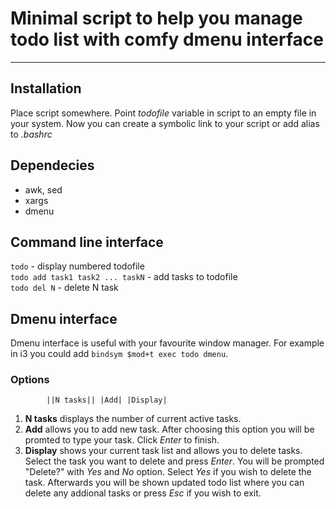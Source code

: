 # Minimal script to help you manage todo list with comfy dmenu interface

---

## Installation

Place script somewhere. Point *todofile* variable in script to an empty file in your
system. Now you can create a symbolic link to your script or add alias to *.bashrc*

## Dependecies

+ awk, sed
+ xargs
+ dmenu

## Command line interface

`todo` - display numbered todofile  
`todo add task1 task2 ... taskN` - add tasks to todofile  
`todo del N` - delete N task  

## Dmenu interface

Dmenu interface is useful with your favourite window manager. For example in i3 you could add `bindsym $mod+t exec todo dmenu`.

### Options 

```
        ||N tasks|| |Add| |Display|
```

1. **N tasks** displays the number of current active tasks.  
2. **Add** allows you to add new task. After choosing this option you will be promted to type your task. Click *Enter* to finish.  
3. **Display** shows your current task list and allows you to delete tasks. Select the task you want to delete and press *Enter*. You will be prompted "Delete?" with *Yes* and *No* option. Select *Yes* if you wish to delete the task. Afterwards you will be shown updated todo list where you can delete any addional tasks or press *Esc* if you wish to exit.

